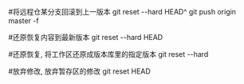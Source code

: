 #将远程仓某分支回滚到上一版本
git reset --hard HEAD^
git push origin master -f

#还原恢复内容到最新版本
git reset --hard HEAD

#还原恢复, 将工作区还原成版本库里的指定版本
git reset --hard <commit-id>

#放弃修改, 放弃暂存区的修改
git reset HEAD <filename>
	
